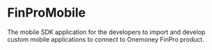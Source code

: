 # FinProMobile
The mobile SDK application for the developers to import and develop custom mobile applications to connect to Onemoney FinPro product. 
